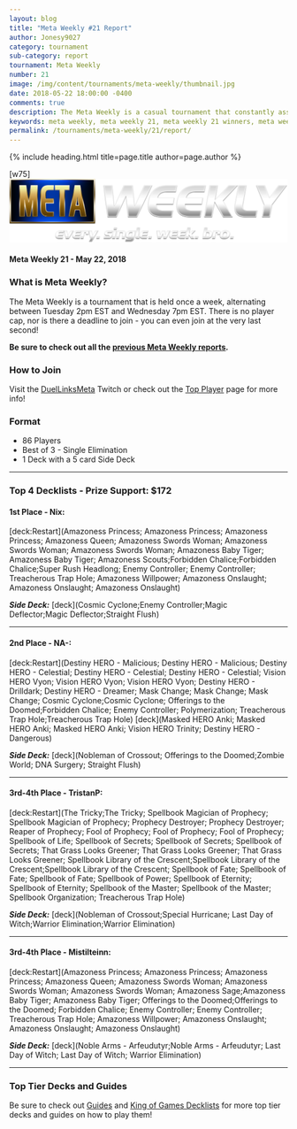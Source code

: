 ```yaml
---
layout: blog
title: "Meta Weekly #21 Report"
author: Jonesy9027
category: tournament
sub-category: report
tournament: Meta Weekly
number: 21
image: /img/content/tournaments/meta-weekly/thumbnail.jpg
date: 2018-05-22 18:00:00 -0400
comments: true
description: The Meta Weekly is a casual tournament that constantly assesses the ever-changing Meta. Check out the report of these top players, their decks, and prizes!
keywords: meta weekly, meta weekly 21, meta weekly 21 winners, meta weekly 21 decks, tournament, dkayed, duel links meta, aliens, anki, masked heroes, sylvan, spellbooks, noble knights
permalink: /tournaments/meta-weekly/21/report/
---
```


{% include heading.html title=page.title author=page.author %}

[w75]
![](/img/content/tournaments/meta-weekly/banner.png)

#### Meta Weekly 21 - May 22, 2018

### What is Meta Weekly?
The Meta Weekly is a tournament that is held once a week, alternating between Tuesday 2pm EST and Wednesday 7pm EST. There is no player cap, nor is there a deadline to join - you can even join at the very last second!

**Be sure to check out all the [previous Meta Weekly reports](/tournaments/meta-weekly/).**

### How to Join
Visit the [DuelLinksMeta](https://www.twitch.tv/duellinksmeta) Twitch or check out the [Top Player](/discord/) page for more info!

### Format
- 86 Players
- Best of 3 - Single Elimination 
- 1 Deck with a 5 card Side Deck

---

### Top 4 Decklists - Prize Support: $172

#### 1st Place - Nix: 
[deck:Restart](Amazoness Princess; Amazoness Princess; Amazoness Princess; Amazoness Queen; Amazoness Swords Woman; Amazoness Swords Woman; Amazoness Swords Woman; Amazoness Baby Tiger; Amazoness Baby Tiger; Amazoness Scouts;Forbidden Chalice;Forbidden Chalice;Super Rush Headlong; Enemy Controller; Enemy Controller; Treacherous Trap Hole; Amazoness Willpower; Amazoness Onslaught; Amazoness Onslaught; Amazoness Onslaught)

***Side Deck:***
[deck](Cosmic Cyclone;Enemy Controller;Magic Deflector;Magic Deflector;Straight Flush)

---

#### 2nd Place - NA-: 
[deck:Restart](Destiny HERO - Malicious; Destiny HERO - Malicious;  Destiny HERO - Celestial; Destiny HERO - Celestial; Destiny HERO - Celestial; Vision HERO Vyon; Vision HERO Vyon; Vision HERO Vyon; Destiny HERO - Drilldark; Destiny HERO - Dreamer; Mask Change; Mask Change; Mask Change; Cosmic Cyclone;Cosmic Cyclone; Offerings to the Doomed;Forbidden Chalice;  Enemy Controller; Polymerization; Treacherous Trap Hole;Treacherous Trap Hole)
[deck](Masked HERO Anki; Masked HERO Anki; Masked HERO Anki; Vision HERO Trinity; Destiny HERO - Dangerous)

***Side Deck:***
[deck](Nobleman of Crossout; Offerings to the Doomed;Zombie World; DNA Surgery; Straight Flush)

---

#### 3rd-4th Place - TristanP: 
[deck:Restart](The Tricky;The Tricky; Spellbook Magician of Prophecy; Spellbook Magician of Prophecy; Prophecy Destroyer; Prophecy Destroyer; Reaper of Prophecy; Fool of Prophecy; Fool of Prophecy; Fool of Prophecy; Spellbook of Life; Spellbook of Secrets; Spellbook of Secrets; Spellbook of Secrets; That Grass Looks Greener; That Grass Looks Greener; That Grass Looks Greener; Spellbook Library of the Crescent;Spellbook Library of the Crescent;Spellbook Library of the Crescent; Spellbook of Fate; Spellbook of Fate; Spellbook of Fate; Spellbook of Power; Spellbook of Eternity; Spellbook of Eternity; Spellbook of the Master; Spellbook of the Master; Spellbook Organization; Treacherous Trap Hole)

***Side Deck:***
[deck](Nobleman of Crossout;Special Hurricane; Last Day of Witch;Warrior Elimination;Warrior Elimination)

---

#### 3rd-4th Place - Mistilteinn: 
[deck:Restart](Amazoness Princess; Amazoness Princess; Amazoness Princess; Amazoness Queen; Amazoness Swords Woman; Amazoness Swords Woman; Amazoness Swords Woman; Amazoness Sage;Amazoness Baby Tiger; Amazoness Baby Tiger; Offerings to the Doomed;Offerings to the Doomed; Forbidden Chalice; Enemy Controller; Enemy Controller; Treacherous Trap Hole; Amazoness Willpower; Amazoness Onslaught; Amazoness Onslaught; Amazoness Onslaught)

***Side Deck:***
[deck](Noble Arms - Arfeudutyr;Noble Arms - Arfeudutyr; Last Day of Witch; Last Day of Witch; Warrior Elimination)

---

### Top Tier Decks and Guides
Be sure to check out [Guides](/guides/) and [King of Games Decklists](/top-decks/) for more top tier decks and guides on how to play them!
